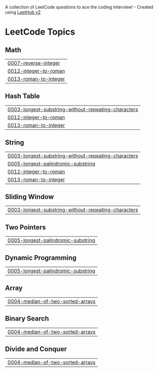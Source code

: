 A collection of LeetCode questions to ace the coding interview! - Created using [LeetHub v2](https://github.com/arunbhardwaj/LeetHub-2.0)
<!---LeetCode Topics Start-->
# LeetCode Topics
## Math
|  |
| ------- |
| [0007-reverse-integer](https://github.com/yvs-prasanna/LeetCode/tree/master/0007-reverse-integer) |
| [0012-integer-to-roman](https://github.com/yvs-prasanna/LeetCode/tree/master/0012-integer-to-roman) |
| [0013-roman-to-integer](https://github.com/yvs-prasanna/LeetCode/tree/master/0013-roman-to-integer) |
## Hash Table
|  |
| ------- |
| [0003-longest-substring-without-repeating-characters](https://github.com/yvs-prasanna/LeetCode/tree/master/0003-longest-substring-without-repeating-characters) |
| [0012-integer-to-roman](https://github.com/yvs-prasanna/LeetCode/tree/master/0012-integer-to-roman) |
| [0013-roman-to-integer](https://github.com/yvs-prasanna/LeetCode/tree/master/0013-roman-to-integer) |
## String
|  |
| ------- |
| [0003-longest-substring-without-repeating-characters](https://github.com/yvs-prasanna/LeetCode/tree/master/0003-longest-substring-without-repeating-characters) |
| [0005-longest-palindromic-substring](https://github.com/yvs-prasanna/LeetCode/tree/master/0005-longest-palindromic-substring) |
| [0012-integer-to-roman](https://github.com/yvs-prasanna/LeetCode/tree/master/0012-integer-to-roman) |
| [0013-roman-to-integer](https://github.com/yvs-prasanna/LeetCode/tree/master/0013-roman-to-integer) |
## Sliding Window
|  |
| ------- |
| [0003-longest-substring-without-repeating-characters](https://github.com/yvs-prasanna/LeetCode/tree/master/0003-longest-substring-without-repeating-characters) |
## Two Pointers
|  |
| ------- |
| [0005-longest-palindromic-substring](https://github.com/yvs-prasanna/LeetCode/tree/master/0005-longest-palindromic-substring) |
## Dynamic Programming
|  |
| ------- |
| [0005-longest-palindromic-substring](https://github.com/yvs-prasanna/LeetCode/tree/master/0005-longest-palindromic-substring) |
## Array
|  |
| ------- |
| [0004-median-of-two-sorted-arrays](https://github.com/yvs-prasanna/LeetCode/tree/master/0004-median-of-two-sorted-arrays) |
## Binary Search
|  |
| ------- |
| [0004-median-of-two-sorted-arrays](https://github.com/yvs-prasanna/LeetCode/tree/master/0004-median-of-two-sorted-arrays) |
## Divide and Conquer
|  |
| ------- |
| [0004-median-of-two-sorted-arrays](https://github.com/yvs-prasanna/LeetCode/tree/master/0004-median-of-two-sorted-arrays) |
<!---LeetCode Topics End-->
